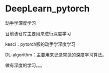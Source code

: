 # DeepLearn_pytorch
动手学深度学习

目前该仓库主要用来进行深度学习

kesci：pytorch版的动手学深度学习

DL-algorithm：主要用来记录常见的深度学习算法。

做有深度的学习。。。
